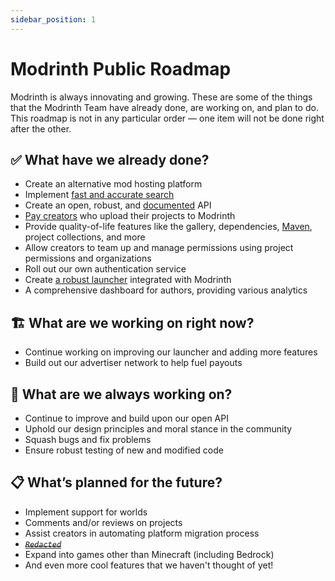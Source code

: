 ```yaml
---
sidebar_position: 1
---
```


# Modrinth Public Roadmap

Modrinth is always innovating and growing. These are some of the things that the Modrinth Team have already done, are working on, and plan to do. This roadmap is not in any particular order — one item will not be done right after the other.

## ✅ What have we already done?

- Create an alternative mod hosting platform
- Implement [fast and accurate search](https://modrinth.com/mods)
- Create an open, robust, and [documented](/api-spec) API
- [Pay creators](https://modrinth.com/legal/cmp-info) who upload their projects to Modrinth
- Provide quality-of-life features like the gallery, dependencies, [Maven](maven.md), project collections, and more
- Allow creators to team up and manage permissions using project permissions and organizations
- Roll out our own authentication service
- Create [a robust launcher](https://modrinth.com/app) integrated with Modrinth
- A comprehensive dashboard for authors, providing various analytics

## 🏗️ What are we working on right now?

- Continue working on improving our launcher and adding more features
- Build out our advertiser network to help fuel payouts

## 🔄 What are we always working on?

- Continue to improve and build upon our open API
- Uphold our design principles and moral stance in the community
- Squash bugs and fix problems
- Ensure robust testing of new and modified code

## 📋 What’s planned for the future?

- Implement support for worlds
- Comments and/or reviews on projects
- Assist creators in automating platform migration process
- [*~~`Redacted`~~*](https://docs.modrinth.com/redacted)
- Expand into games other than Minecraft (including Bedrock)
- And even more cool features that we haven't thought of yet!
